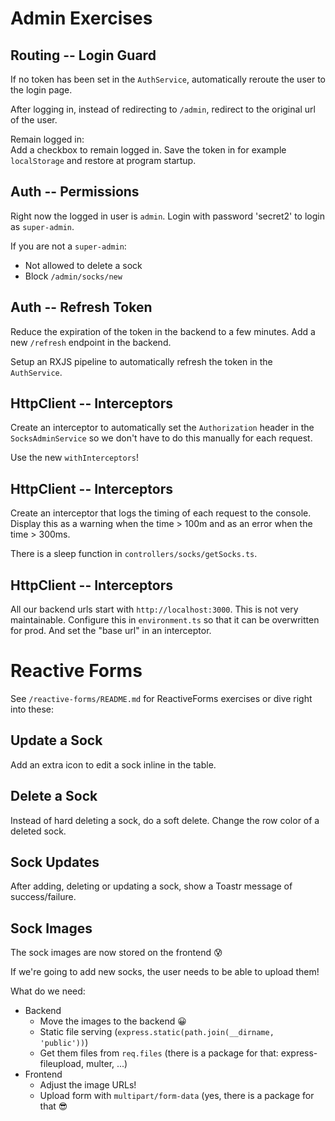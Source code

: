 Admin Exercises
===============

Routing -- Login Guard
----------------------

If no token has been set in the `AuthService`, automatically
reroute the user to the login page.

After logging in, instead of redirecting to `/admin`,
redirect to the original url of the user.

Remain logged in:  
Add a checkbox to remain logged in. Save the token in
for example `localStorage` and restore at program
startup.


Auth -- Permissions
-------------------

Right now the logged in user is `admin`. Login with
password 'secret2' to login as `super-admin`.

If you are not a `super-admin`:
- Not allowed to delete a sock
- Block `/admin/socks/new`


Auth -- Refresh Token
---------------------

Reduce the expiration of the token in the backend to a few minutes.
Add a new `/refresh` endpoint in the backend.

Setup an RXJS pipeline to automatically refresh the token in the
`AuthService`.



HttpClient -- Interceptors
--------------------------

Create an interceptor to automatically set the `Authorization`
header in the `SocksAdminService` so we don't have to do this
manually for each request.

Use the new `withInterceptors`!


HttpClient -- Interceptors
--------------------------

Create an interceptor that logs the timing of each request to
the console. Display this as a warning when the time > 100m
and as an error when the time > 300ms.

There is a sleep function in `controllers/socks/getSocks.ts`.


HttpClient -- Interceptors
--------------------------

All our backend urls start with `http://localhost:3000`.
This is not very maintainable. Configure this in
`environment.ts` so that it can be overwritten for prod.
And set the "base url" in an interceptor.



Reactive Forms
==============

See `/reactive-forms/README.md` for ReactiveForms exercises
or dive right into these:


Update a Sock
-------------

Add an extra icon to edit a sock inline in the table.


Delete a Sock
-------------

Instead of hard deleting a sock, do a soft delete.
Change the row color of a deleted sock.


Sock Updates
------------

After adding, deleting or updating a sock, show a Toastr
message of success/failure.


Sock Images
-----------

The sock images are now stored on the frontend 😰

If we're going to add new socks, the user needs to
be able to upload them!

What do we need:
- Backend
  - Move the images to the backend 😀
  - Static file serving (`express.static(path.join(__dirname, 'public'))`)
  - Get them files from `req.files` (there is a package for that: express-fileupload, multer, ...)
- Frontend
  - Adjust the image URLs!
  - Upload form with `multipart/form-data` (yes, there is a package for that 😎

